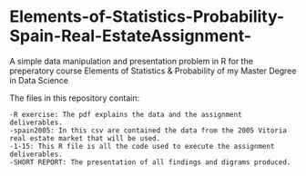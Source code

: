 # Elements-of-Statistics-Probability-Spain-Real-EstateAssignment-
A simple data manipulation and presentation problem in R for the preperatory course Elements of Statistics &amp; Probability of my Master Degree in Data Science

The files in this repository contain:

    -R exercise: The pdf explains the data and the assignment deliverables.
    -spain2005: In this csv are contained the data from the 2005 Vitoria real estate market that will be used.
    -1-15: This R file is all the code used to execute the assignment deliverables.
    -SHORT REPORT: The presentation of all findings and digrams produced.
